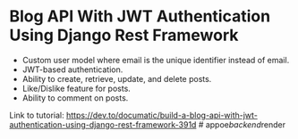 # Blog API With JWT Authentication Using Django Rest Framework

- Custom user model where email is the unique identifier instead of email.
- JWT-based authentication.
- Ability to create, retrieve, update, and delete posts.
- Like/Dislike feature for posts.
- Ability to comment on posts.

Link to tutorial: https://dev.to/documatic/build-a-blog-api-with-jwt-authentication-using-django-rest-framework-391d
#   a p p o e _ b a c k e n d _ r e n d e r  
 